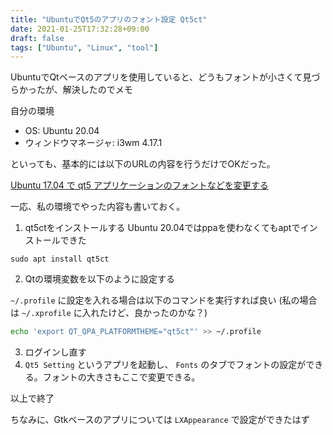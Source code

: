 ```yaml
---
title: "UbuntuでQt5のアプリのフォント設定 Qt5ct"
date: 2021-01-25T17:32:28+09:00
draft: false
tags: ["Ubuntu", "Linux", "tool"]
---
```


UbuntuでQtベースのアプリを使用していると、どうもフォントが小さくて見づらかったが、解決したのでメモ

自分の環境

* OS: Ubuntu 20.04
* ウィンドウマネージャ: i3wm 4.17.1

といっても、基本的には以下のURLの内容を行うだけでOKだった。

[Ubuntu 17.04 で qt5 アプリケーションのフォントなどを変更する](https://sicklylife.hatenablog.com/entry/2017/07/09/190447)

一応、私の環境でやった内容も書いておく。

1. qt5ctをインストールする
Ubuntu 20.04ではppaを使わなくてもaptでインストールできた

```
sudo apt install qt5ct
```

2. Qtの環境変数を以下のように設定する

`~/.profile` に設定を入れる場合は以下のコマンドを実行すれば良い
(私の場合は `~/.xprofile` に入れたけど、良かったのかな？)

```sh
echo 'export QT_QPA_PLATFORMTHEME="qt5ct"' >> ~/.profile 
```

3. ログインし直す
4. `Qt5 Setting` というアプリを起動し、 `Fonts` のタブでフォントの設定ができる。フォントの大きさもここで変更できる。

以上で終了

ちなみに、Gtkベースのアプリについては `LXAppearance` で設定ができたはず

